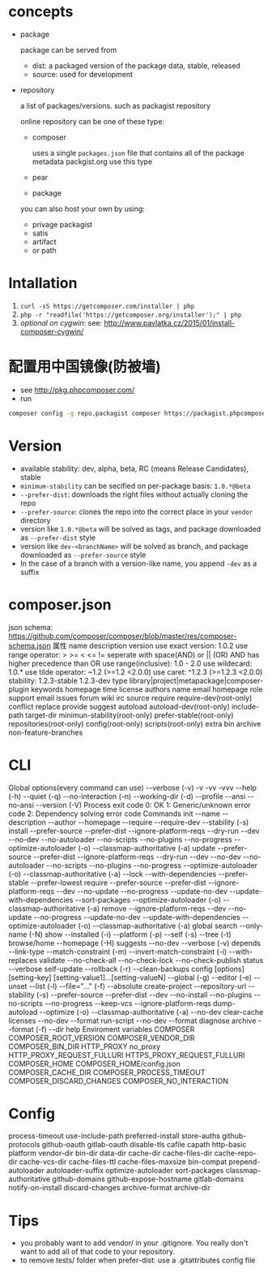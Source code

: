 # concepts
- package

    package can be served from 
    + dist: a packaged version of the package data, stable, released
    + source: used for development

- repository

    a list of packages/versions. such as packagist repository

    online repository can be one of these type:
    + composer

        uses a single `packages.json` file that contains all of the package metadata
        packgist.org use this type

    + pear
    + package

    you can also host your own by using:
    + privage packagist
    + satis
    + artifact
    + or path

# Intallation

1. `curl -sS https://getcomposer.com/installer | php`
2. `php -r "readfile('https://getcomposer.org/installer');" | php`
3. _optional on cygwin_: see: http://www.pavlatka.cz/2015/01/install-composer-cygwin/

# 配置用中国镜像(防被墙)

- see <http://pkg.phpcomposer.com/>
- run

```sh
composer config -g repo.packagist composer https://packagist.phpcomposer.com
```

# Version
- available stability: dev, alpha, beta, RC (means Release Candidates), stable
- `minimum-stability` can be secified on per-package basis: `1.0.*@beta`
- `--prefer-dist`: downloads the right files without actually cloning the repo
- `--prefer-source`: clones the repo into the correct place in your `vendor` directory
- version like `1.0.*@beta` will be solved as tags, and package downloaded as `--prefer-dist` style
- version like `dev-<branchName>` will be solved as branch, and package downloaded as `--prefer-source` style
- In the case of a branch with a version-like name, you append `-dev` as a suffix

# composer.json

json schema: https://github.com/composer/composer/blob/master/res/composer-schema.json
属性
    name
    description
    version
        use exact version: 1.0.2
        use range operator: > >= < <= !=
            seperate with space(AND)
            or || (OR)
            AND has higher precedence than OR
        use range(inclusive): 1.0 - 2.0
        use wildecard: 1.0.*
        use tilde operator: ~1.2 (>=1.2 <2.0.0)
        use caret: ^1.2.3 (>=1.2.3 <2.0.0)
        stability:
            1.2.3-stable
            1.2.3-dev
    type    library|project|metapackage|composer-plugin
    keywords
    homepage
    time
    license
    authors
        name
        email
        homepage
        role
    support
        email
        issues
        forum
        wiki
        irc
        source
    require
    require-dev(root-only)
    conflict
    replace
    provide
    suggest
    autoload
    autoload-dev(root-only)
    include-path
    target-dir
    minimun-stability(root-only)
    prefer-stable(root-only)
    repositories(root-only)
    config(root-only)
    scripts(root-only)
    extra
    bin
    archive
    non-feature-branches

# CLI

Global options(every command can use)
    --verbose (-v)
        -v
        -vv
        -vvv
    --help (-h)
    --quiet (-q)
    --no-interaction (-n)
    --working-dir (-d)
    --profile
    --ansi
    --no-ansi
    --version (-V)
Process exit code
    0: OK
    1: Generic/unknown error code
    2: Dependency solving error code
Commands
    init
        --name
        --description
        --author
        --homepage
        --require
        --require-dev
        --stability (-s)
    install
        --prefer-source
        --prefer-dist
        --ignore-platform-reqs
        --dry-run
        --dev
        --no-dev
        --no-autoloader
        --no-scripts
        --no-plugins
        --no-progress
        --optimize-autoloader (-o)
        --classmap-authoritative (-a)
    update
        --prefer-source
        --prefer-dist
        --ignore-platform-reqs
        --dry-run
        --dev
        --no-dev
        --no-autoloader
        --no-scripts
        --no-plugins
        --no-progress
        --optimize-autoloader (-o)
        --classmap-authoritative (-a)
        --lock
        --with-dependencies
        --prefer-stable
        --prefer-lowest
    require
        --prefer-source
        --prefer-dist
        --ignore-platform-reqs
        --dev
        --no-update
        --no-progress
        --update-no-dev
        --update-with-dependencies
        --sort-packages
        --optimize-autoloader (-o)
        --classmap-authoritative (-a)
    remove
        --ignore-platform-reqs
        --dev
        --no-update
        --no-progress
        --update-no-dev
        --update-with-dependencies
        --optimize-autoloader (-o)
        --classmap-authoritative (-a)
    global
    search
        --only-name (-N)
    show
        --installed (-i)
        --platform (-p)
        --self (-s)
        --tree (-t)
    browse/home
        --homepage (-H)
    suggests
        --no-dev
        --verbose (-v)
    depends
        --link-type
        --match-constraint (-m)
        --invert-match-constraint (-i)
        --with-replaces
    validate
        --no-check-all
        --no-check-lock
        --no-check-publish
    status
        --verbose
    self-update
        --rollback (-r)
        --clean-backups
    config [options] [setting-key] [setting-value1]...[setting-valueN]
        --global (-g)
        --editor (-e)
        --unset
        --list (-l)
        --file="..." (-f)
        --absolute
    create-project
        --repository-url
        --stability (-s)
        --prefer-source
        --prefer-dist
        --dev
        --no-install
        --no-plugins
        --no-scripts
        --no-progress
        --keep-vcs
        --ignore-platform-reqs
    dump-autoload
        --optimize (-o)
        --classmap-authoritative (-a)
        --no-dev
    clear-cache
    licenses
        --no-dev
        --format
    run-script
        --no-dev
        --format
    diagnose
    archive
        --format (-f)
        --dir
    help
Enviroment variables
    COMPOSER
    COMPOSER_ROOT_VERSION
    COMPOSER_VENDOR_DIR
    COMPOSER_BIN_DIR
    HTTP_PROXY
    no_proxy
    HTTP_PROXY_REQUEST_FULLURI
    HTTPS_PROXY_REQUEST_FULLURI
    COMPOSER_HOME
    COMPOSER_HOME/config.json
    COMPOSER_CACHE_DIR
    COMPOSER_PROCESS_TIMEOUT
    COMPOSER_DISCARD_CHANGES
    COMPOSER_NO_INTERACTION

# Config
process-timeout
use-include-path
preferred-install
store-auths
github-protocols
github-oauth
gitlab-oauth
disable-tls
cafile
capath
http-basic
platform
vendor-dir
bin-dir
data-dir
cache-dir
cache-files-dir
cache-repo-dir
cache-vcs-dir
cache-files-ttl
cache-files-maxsize
bin-compat
prepend-autoloader
autoloader-suffix
optimize-autoloader
sort-packages
classmap-authoritative
github-domains
github-expose-hostname
gitlab-domains
notify-on-install
discard-changes
archive-format
archive-dir

# Tips
- you probably want to add vendor/ in your .gitignore. You really don't want to add all of that code to your repository.
- to remove tests/ folder when prefer-dist: use a .gitattributes config file